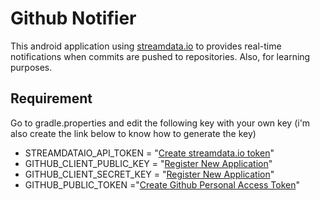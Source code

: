 # Github Notifier
This android application using [streamdata.io](http://streamdata.io) to provides real-time notifications when commits are pushed to repositories. Also, for learning purposes.

## Requirement
Go to gradle.properties and edit the following key with your own key (i'm also create the link below to know how to generate the key)
- STREAMDATAIO_API_TOKEN = "[Create streamdata.io token](http://bit.ly/get-streamdata-io-token)"
- GITHUB_CLIENT_PUBLIC_KEY = "[Register New Application](https://github.com/settings/applications/new)"
- GITHUB_CLIENT_SECRET_KEY = "[Register New Application](https://github.com/settings/applications/new)"
- GITHUB_PUBLIC_TOKEN ="[Create Github Personal Access Token](bit.ly/create-personal-token)"
